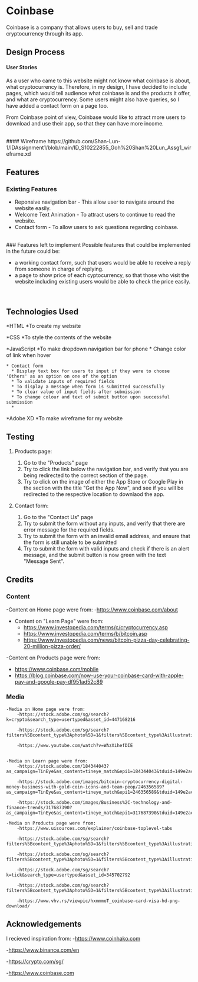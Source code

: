 # Coinbase
Coinbase is a company that allows users to buy, sell and trade cryptocurrency through its app.

## Design Process

#### User Stories
As a user who came to this website might not know what coinbase is about, what cryptocurrency is. Therefore, in my design, I have decided to include pages, which would tell audience what coinbase is and the products it offer, and what are cryptocurrency. Some users might also have queries, so I have added a contact form on a page too.


From Coinbase point of view, Coinbase would like to attract more users to download and use their app, so that they can have more income. 

<br>
#### Wireframe
https://github.com/Shan-Lun-1/IDAssignment1/blob/main/ID_S10222855_Goh%20Shan%20Lun_Assg1_wireframe.xd

<br>

## Features

### Existing Features
- Reponsive navigation bar  - This allow user to navigate around the website easily.
- Welcome Text Animation - To attract users to continue to read the website.
- Contact form - To allow users to ask questions regarding coinbase. 
<br>
### Features left to implement
Possible features that could be implemented in the future could be:

- a working contact form, such that users would be able to receive a reply from someone in charge of replying.
- a page to show price of each cyptocurrency, so that those who visit the website including existing users would be able to check the price easily.
  
<br>

## Technologies Used
*HTML
  *To create my website

*CSS
    *To style the contents of the website

*JavaScript
    *To make dropdown navigation bar for phone
    * Change color of link when hover
  
    * Contact form
      * Display text box for users to input if they were to choose 'Others' as an option on one of the option 
      * To validate inputs of required fields
      * To display a message when form is submitted successfully 
      * To clear value of input fields after submission
      * To change colour and text of submit button upon successful submission
      * 

*Adobe XD
 *To make wireframe for my website

## Testing

1. Products page:
   1. Go to the "Products" page 
   2. Try to click the link below the navigation bar, and verify that you are being redirected to the correct section of the page.
   3. Try to click on the image of either the App Store or Google Play in the section with the title "Get the App Now", and see if you will be redirected to the respective location to downlaod the app. 

2. Contact form:
    1. Go to the "Contact Us" page 
    2. Try to submit the form without any inputs, and verify that there are error message for the required fields.
    3. Try to submit the form with an invalid email address, and ensure that the form is still unable to be submitted
    4. Try to submit the form with valid inputs and check if there is an alert message, and the submit button is now green with the text "Message Sent".

## Credits

### Content

-Content on Home page were from: 
    -https://www.coinbase.com/about

- Content on "Learn Page" were from:
  - https://www.investopedia.com/terms/c/cryptocurrency.asp
  - https://www.investopedia.com/terms/b/bitcoin.asp
  - https://www.investopedia.com/news/bitcoin-pizza-day-celebrating-20-million-pizza-order/
  
-Content on Products page were from:
  - https://www.coinbase.com/mobile
  - https://blog.coinbase.com/now-use-your-coinbase-card-with-apple-pay-and-google-pay-df951ad52c89

### Media 
    -Media on Home page were from:
        -https://stock.adobe.com/sg/search?k=crypto&search_type=usertyped&asset_id=447168216
        
        -https://stock.adobe.com/sg/search?filters%5Bcontent_type%3Aphoto%5D=1&filters%5Bcontent_type%3Aillustration%5D=1&filters%5Bcontent_type%3Azip_vector%5D=1&filters%5Bcontent_type%3Avideo%5D=1&filters%5Bcontent_type%3Atemplate%5D=1&filters%5Bcontent_type%3A3d%5D=1&filters%5Bcontent_type%3Aimage%5D=1&k=marble+background&order=relevance&safe_search=1&search_page=1&search_type=autosuggest&acp=0&aco=marble+back&get_facets=0&asset_id=215064273
        
        -https://www.youtube.com/watch?v=WAzXihefDIE
    

    -Media on Learn page were from: 
        -https://stock.adobe.com/184344043?as_campaign=TinEye&as_content=tineye_match&epi1=184344043&tduid=149e2ac57d3a014626d06a4652932b85&as_channel=affiliate&as_campclass=redirect&as_source=arvato

        -https://stock.adobe.com/images/bitcoin-cryptocurrency-digital-money-business-with-gold-coin-icons-and-team-peop/246356589?as_campaign=TinEye&as_content=tineye_match&epi1=246356589&tduid=149e2ac57d3a014626d06a4652932b85&as_channel=affiliate&as_campclass=redirect&as_source=arvato

        -https://stock.adobe.com/images/Business%2C-technology-and-finance-trends/317687390?as_campaign=TinEye&as_content=tineye_match&epi1=317687390&tduid=149e2ac57d3a014626d06a4652932b85&as_channel=affiliate&as_campclass=redirect&as_source=arvato

    -Media on Products page were from:
        -https://www.uisources.com/explainer/coinbase-toplevel-tabs

        -https://stock.adobe.com/sg/search?filters%5Bcontent_type%3Aphoto%5D=1&filters%5Bcontent_type%3Aillustration%5D=1&filters%5Bcontent_type%3Azip_vector%5D=1&filters%5Bcontent_type%3Avideo%5D=1&filters%5Bcontent_type%3Atemplate%5D=1&filters%5Bcontent_type%3A3d%5D=1&filters%5Bcontent_type%3Aimage%5D=1&k=coin&order=relevance&safe_search=1&limit=100&search_page=1&search_type=usertyped&acp=&aco=coin&get_facets=0&asset_id=194672016

        -https://stock.adobe.com/sg/search?filters%5Bcontent_type%3Aphoto%5D=1&filters%5Bcontent_type%3Aillustration%5D=1&filters%5Bcontent_type%3Azip_vector%5D=1&filters%5Bcontent_type%3Avideo%5D=1&filters%5Bcontent_type%3Atemplate%5D=1&filters%5Bcontent_type%3A3d%5D=1&filters%5Bcontent_type%3Aimage%5D=1&k=rewards+&order=relevance&safe_search=1&limit=100&search_page=1&search_type=usertyped&acp=&aco=rewards+&get_facets=0&asset_id=294460420

        -https://stock.adobe.com/sg/search?k=tick&search_type=usertyped&asset_id=345702792

        -https://stock.adobe.com/sg/search?filters%5Bcontent_type%3Aphoto%5D=1&filters%5Bcontent_type%3Aillustration%5D=1&filters%5Bcontent_type%3Azip_vector%5D=1&filters%5Bcontent_type%3Avideo%5D=1&filters%5Bcontent_type%3Atemplate%5D=1&filters%5Bcontent_type%3A3d%5D=1&filters%5Bcontent_type%3Aimage%5D=1&k=secure+payment&order=relevance&safe_search=1&limit=100&search_page=1&search_type=autosuggest&acp=4&aco=secure+&get_facets=0&asset_id=298606952

        -https://www.vhv.rs/viewpic/hxmmmoT_coinbase-card-visa-hd-png-download/

## Acknowledgements

I recieved inspiration from:
-https://www.coinhako.com

-https://www.binance.com/en

-https://crypto.com/sg/

-https://www.coinbase.com